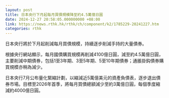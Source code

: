 ```yaml
---
layout: post
title: 日本央行下月起每月買債規模降至約4.5萬億日圓
date: 2024-12-27 20:58:05.000000000 +08:00
link: https://news.rthk.hk/rthk/ch/component/k2/1785229-20241227.htm
categories: rthk
---
```


日本央行將於下月起削減每月買債規模，持續逐步削減手持的大量債券。

根據央行網站顯示，每月國債購買規模再削減4100億日圓，減至約4.5萬億日圓，主要削減中期債券，包括1至3年期、3至5年期、5至10年期債券；通脹掛鈎債券購買規模亦稍為減少。

日本央行7月公布量化緊縮計劃，以縮減近5萬億美元的資產負債表，逐步退出債券市場。目標至2026年首季，將每月買債總額減少至約3萬億日圓，每個季度縮減約4000億日圓。
